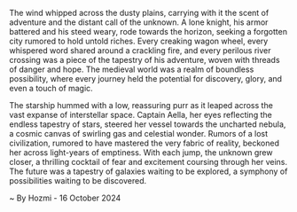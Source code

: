
The wind whipped across the dusty plains, carrying with it the scent of adventure and the distant call of the unknown. A lone knight, his armor battered and his steed weary, rode towards the horizon, seeking a forgotten city rumored to hold untold riches. Every creaking wagon wheel, every whispered word shared around a crackling fire, and every perilous river crossing was a piece of the tapestry of his adventure, woven with threads of danger and hope. The medieval world was a realm of boundless possibility, where every journey held the potential for discovery, glory, and even a touch of magic.

The starship hummed with a low, reassuring purr as it leaped across the vast expanse of interstellar space. Captain Aella, her eyes reflecting the endless tapestry of stars, steered her vessel towards the uncharted nebula, a cosmic canvas of swirling gas and celestial wonder. Rumors of a lost civilization, rumored to have mastered the very fabric of reality, beckoned her across light-years of emptiness. With each jump, the unknown grew closer, a thrilling cocktail of fear and excitement coursing through her veins. The future was a tapestry of galaxies waiting to be explored, a symphony of possibilities waiting to be discovered. 

~ By Hozmi - 16 October 2024
